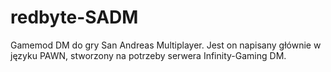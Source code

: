 redbyte-SADM
============

Gamemod DM do gry San Andreas Multiplayer. Jest on napisany głównie w języku PAWN, stworzony na potrzeby serwera Infinity-Gaming DM.
